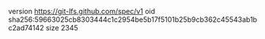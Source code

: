 version https://git-lfs.github.com/spec/v1
oid sha256:59663025cb8303444c1c2954be5b17f5101b25b9cb362c45543ab1bc2ad74142
size 2345
